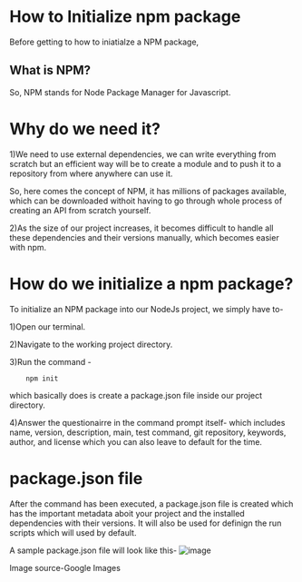 # How to Initialize npm package
Before getting to how to iniatialze a NPM package,

## What is NPM?
So, NPM stands for Node Package Manager for Javascript.

# Why do we need it?
1)We need to use external dependencies, we can write everything from scratch but an efficient way will be to create a module  and to push it to a repository from where anywhere can use it.

So, here comes the concept of NPM, it has millions of packages available, which can be downloaded withoit having to go through whole process of creating an API from scratch yourself.

2)As the size of our project increases, it becomes difficult to handle all these dependencies and their versions manually, which becomes easier with npm.

# How do we initialize a npm package?
To initialize an NPM package into our NodeJs project, we simply have to-

1)Open our terminal.

2)Navigate to the working project directory.

3)Run the command - 

        npm init
       
which basically does is create a package.json file inside our project directory.

4)Answer the questionairre in the command prompt itself- which includes name, version, description, main, test command, git repository, keywords, author, and license which you can also leave to default for the time.

# package.json file
After the command has been executed, a package.json file is created which has the important metadata aboit your project and the installed dependencies with their versions.
It will also be used for definign the run scripts which will used by default.

A sample package.json file will look like this-
![image](https://user-images.githubusercontent.com/68536395/134492691-4f3f7bb0-9f20-4edb-8c28-93d38567ab86.png)


Image source-Google Images
